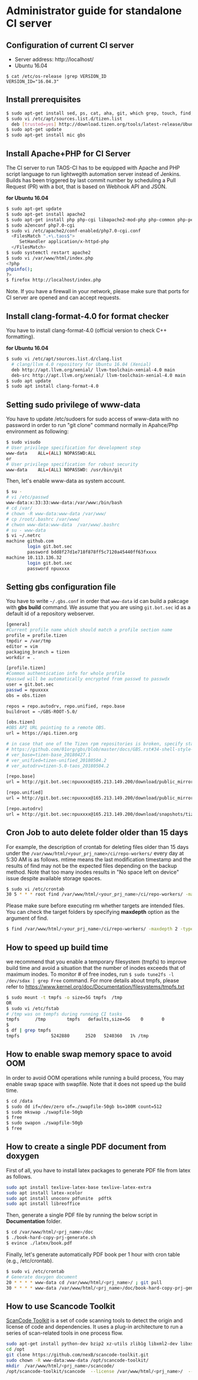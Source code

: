 # Administrator guide for standalone CI server

## Configuration of current CI server

- Server address: http://localhost/
- Ubuntu 16.04

```
$ cat /etc/os-release |grep VERSION_ID
VERSION_ID="16.04.3"
```

## Install prerequisites

```bash
$ sudo apt-get install sed, ps, cat, aha, git, which grep, touch, find, wca, cppcheck
$ sudo vi /etc/apt/sources.list.d/tizen.list
  deb [trusted=yes] http://download.tizen.org/tools/latest-release/Ubuntu_16.04/ / # upgraded to xenial
$ sudo apt-get update
$ sudo apt-get install mic gbs
```

## Install Apache+PHP for CI Server

The CI server to run TAOS-CI has to be equipped with Apache and PHP script language to run lightwegith automation server instead of Jenkins.
Builds has been triggered by last commit number by scheduling a Pull Request (PR) with a bot, that is based on Webhook API and JSON.

**for Ubuntu 16.04**

```bash
$ sudo apt-get update
$ sudo apt-get install apache2
$ sudo apt-get install php php-cgi libapache2-mod-php php-common php-pear php-mbstring
$ sudo a2enconf php7.0-cgi
$ sudo vi /etc/apache2/conf-enabled/php7.0-cgi.conf
  <FilesMatch ".+\.taos$">
     SetHandler application/x-httpd-php
  </FilesMatch>
$ sudo systemctl restart apache2
$ sudo vi /var/www/html/index.php
<?php
phpinfo();
?>
$ firefox http://localhost/index.php
```

Note. If you have a firewall in your network, please make sure that ports for CI server are opened and can accept requests.

## Install clang-format-4.0 for format checker

You have to install clang-format-4.0 (official version to check C++ formatting).

**for Ubuntu 16.04**

```bash
$ sudo vi /etc/apt/sources.list.d/clang.list
  # clang/llvm 4.0 repository for Ubuntu 16.04 (Xenial)
  deb http://apt.llvm.org/xenial/ llvm-toolchain-xenial-4.0 main
  deb-src http://apt.llvm.org/xenial/ llvm-toolchain-xenial-4.0 main
$ sudo apt update
$ sudo apt install clang-format-4.0
```

## Setting sudo privilege of www-data

You have to update /etc/sudoers for sudo access of www-data with no password in order to run "git clone" command normally
in Apahce/Php environment as following:

```bash
$ sudo visudo
# User privilege specification for development step
www-data    ALL=(ALL) NOPASSWD:ALL
or
# User privilege specification for robust security
www-data    ALL=(ALL) NOPASSWD: /usr/bin/git
```

Then, let's enable www-data as system account.

```bash
$ su -
# vi /etc/passwd
www-data:x:33:33:www-data:/var/www:/bin/bash
# cd /var/
# chown -R www-data:www-data /var/www/
# cp /root/.bashrc /var/www/
# chwon www-data:www-data  /var/www/.bashrc
# su - www-data
$ vi ~/.netrc
machine github.com
        login git.bot.sec
        password bdd8f27d1e718f878ff5c7120a45440ff63fxxxx
machine 10.113.136.32
        login git.bot.sec
        password npuxxxx
```

## Setting gbs configuration file

You have to write `~/.gbs.conf` in order that `www-data` id can build a pakcage with **gbs build** command.
We assume that you are using `git.bot.sec` id as a default id of a repository webserver.

```bash
[general]
#Current profile name which should match a profile section name
profile = profile.tizen
tmpdir = /var/tmp
editor = vim
packaging_branch = tizen
workdir = .

[profile.tizen]
#Common authentication info for whole profile
#passwd will be automatically encrypted from passwd to passwdx
user = git.bot.sec
passwd = npuxxxx
obs = obs.tizen

repos = repo.autodrv, repo.unified, repo.base
buildroot = ~/GBS-ROOT-5.0/

[obs.tizen]
#OBS API URL pointing to a remote OBS.
url = https://api.tizen.org

# in case that one of the Tizen rpm repositories is broken, specify stable version as follows instead of "latest".
# https://github.com/01org/gbs/blob/master/docs/GBS.rst#34-shell-style-variable-references
# ver_base=tizen-base_20180427.1
# ver_unified=tizen-unified_20180504.2
# ver_autodrv=tizen-5.0-taos_20180504.2

[repo.base]
url = http://git.bot.sec:npuxxxx@165.213.149.200/download/public_mirror/tizen/base/latest/repos/standard/packages/

[repo.unified]
url = http://git.bot.sec:npuxxxx@165.213.149.200/download/public_mirror/tizen/unified/latest/repos/standard/packages/

[repo.autodrv]
url = http://git.bot.sec:npuxxxx@165.213.149.200/download/snapshots/tizen/5.0-taos/latest/repos/standard/packages/
```

## Cron Job to auto delete folder older than 15 days

For example, the description of crontab for deleting files older than 15 days
under the `/var/www/html/<your_prj_name>/ci/repo-workers/` every day at 5:30 AM is as follows.
mtime means the last modification timestamp and the results of find may not be
the expected files depending on the backup method. Note that too many inodes
results in "No space left on device" issue despite available storage spaces.

```bash
$ sudo vi /etc/crontab
30 5 * * * root find /var/www/html/<your_prj_name>/ci/repo-workers/ -maxdepth 2 -type d -mtime +15 -exec rm -rf {} \;
```

Please make sure before executing rm whether targets are intended files.
You can check the target folders by specifying **maxdepth** option as the argument of find.

```bash
$ find /var/www/html/<your_prj_name>/ci/repo-workers/ -maxdepth 2 -type d -mtime +15
```

## How to speed up build time

we recommend that you enable a temporary filesystem (tmpfs) to improve build time and
avoid a situation that the number of inodes exceeds that of maximum inodes.
To monitor # of free inodes, run `$ sudo tune2fs -l /dev/sdax | grep Free` command.
For more details about tmpfs, please refer to https://www.kernel.org/doc/Documentation/filesystems/tmpfs.txt

```bash
$ sudo mount -t tmpfs -o size=5G tmpfs  /tmp
OR
$ sudo vi /etc/fstab
# /tmp was on tempfs during running CI tasks
tmpfs      /tmp        tmpfs   defaults,size=5G    0       0
$
$ df | grep tmpfs
tmpfs            5242880      2520   5240360   1% /tmp
```

## How to enable swap memory space to avoid OOM

In order to avoid OOM operations while running a build process, You may enable swap space with swapfile.
Note that it does not speed up the build time.

```bash
$ cd /data
$ sudo dd if=/dev/zero of=./swapfile-50gb bs=100M count=512
$ sudo mkswap ./swapfile-50gb
$ free
$ sudo swapon ./swapfile-50gb
$ free
```

## How to create a single PDF document from doxygen

First of all, you have to install latex packages to generate PDF file from latex as follows.

```bash
sudo apt install texlive-latex-base texlive-latex-extra
sudo apt install latex-xcolor
sudo apt install unoconv pdfunite  pdftk
sudo apt install libreoffice
```

Then, generate a single PDF file by running the below script in **Documentation** folder.

```bash
$ cd /var/www/html/<prj_name>/doc
$ ./book-hard-copy-prj-generate.sh
$ evince ./latex/book.pdf
```

Finally, let's generate automatically PDF book per 1 hour with cron table (e.g., /etc/crontab).

```bash
$ sudo vi /etc/crontab
# Generate doxygen document
20 * * * * www-data cd /var/www/html/<prj_name>/ ; git pull
30 * * * * www-data /var/www/html/<prj_name>/doc/book-hard-copy-prj-generate.sh
```

## How to use Scancode Toolkit

[ScanCode Toolkit](https://github.com/nexB/scancode-toolkit) is a set of code scanning tools to detect the origin and license of code and dependencies.
It uses a plug-in architecture to run a series of scan-related tools in one process flow.

```bash
sudo apt-get install python-dev bzip2 xz-utils zlib1g libxml2-dev libxslt1-dev
cd /opt
git clone https://github.com/nexB/scancode-toolkit.git
sudo chown -R www-data:www-data /opt/scancode-toolkit/
mkdir  /var/www/html/<prj_name>/scancode/
/opt/scancode-toolkit/scancode  --license /var/www/html/<prj_name>/  --html-app /var/www/html/<prj_name>/scancode/index.html
```

